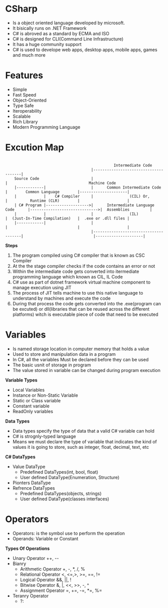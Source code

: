 # CSharp

  * Is a object oriented language developed by microsoft.
  * It bisically runs on .NET Framework
  * C# is abroved as a standard by ECMA and ISO
  * C# is designed for CLI(Command Line Infrastructure)
  * It has a huge community support
  * C# is used to develope web apps, desktop apps, mobile apps, games and much more

# Features

  * Simple
  * Fast Speed
  * Object-Oriented
  * Type Safe
  * Iteroperability
  * Scalable
  * Rich Library
  * Modern Programming Language

# Excution Map

```

                                                Intermediate Code
                                      |--------------------------------------|
    Source Code                       |                                      |                                    Machine Code
    |------------|                    |      Common Intermediate Code        |        Common Language        |---------------------|
    |            |    C# Compiler     |                (CIL) Or,             |          Runtime (CLR)        |                     |
    | C# Program |------------------->|      Intermediate Language Code      |------------------------------>|  Assemblies         |
    |            |                    |                (IL)                  |  (Just-In-Time Compilation)   |  .exe or .dll files |
    |------------|                    |                                      |                               |                     |
                                      |--------------------------------------|                               |---------------------|
```
<b>Steps</b>

1. The program compiled using C# compiler that is known as CSC Compiler
2. At the the stage compiler checks if the code contains an error or not
3. Within the intermediate code gets converted into itermediate programming language which known as CIL, IL Code
4. C# use as part of dotnet framework virtual machine component to manage execution using JIT
5. The process of JIT tells machine to use this native language to understand by machines and execute the code
6. During that process the code gets converted into the .exe(program can be excuted)
or dll(libraries that can be reused across the different platforms) witch is executable piece of code that need to be executed



# Variables

  * Is named storage location in computer memory that holds a value
  * Used to store and manipulation data in a program
  * In C#, all the variables Must be declared before they can be used
  * The basic usnit of storage in program
  * The value stored in variable can be changed during program execution

<b>Variable Types</b>

  * Local Variables
  * Instance or Non-Static Variable
  * Static or Class variable
  * Constant variable
  * ReadOnly variables

<b>Data Types</b>

  * Data types specify the type of data that a valid C# variable can hold
  * C# is strognly-typed language
  * Means we must declare the type of variable that indicates the kind of values it is going to
  store, such as integer, float, decimal, text, etc

<b>C# DataTypes</b>

  * Value DataType
    * Predefined DataTypes(int, bool, float)
    * User defined DataType(Enumeration, Structure)
  * Pionters DataType
  * Refrence DataTypes
    * Predefined DataTypes(objects, strings)
    * User defined DataType(classes interfaces)

# Operators

  * Operators: is the symbol use to perform the operation
  * Operands: Variable or Constant 

<b>Types Of Operations</b>

  * Unary Operator ++, --
  * Bianry
    * Arithmetic Operator +, -, *, /, %
    * Relational Operator <, <=,>, >=, ==, !=
    * Logical Operator &&, ||, !
    * Bitwise Operator &, |, <<, >>, -, ^
    * Assignment Operator =, +=, -=, *=, %=
  * Teranry Operator
    * ?:


